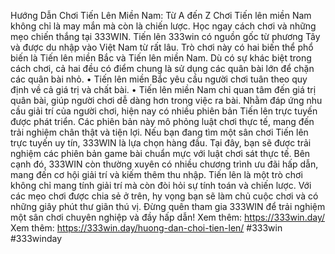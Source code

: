 Hướng Dẫn Chơi Tiến Lên Miền Nam: Từ A đến Z
Chơi Tiến lên miền Nam không chỉ là may mắn mà còn là chiến lược. Học ngay cách chơi và những mẹo chiến thắng tại 333WIN.
Tiến lên 333win có nguồn gốc từ phương Tây và được du nhập vào Việt Nam từ rất lâu. Trò chơi này có hai biến thể phổ biến là Tiến lên miền Bắc và Tiến lên miền Nam. Dù có sự khác biệt trong cách chơi, cả hai đều có điểm chung là sử dụng các quân bài lớn để chặn các quân bài nhỏ.
•	Tiến lên miền Bắc yêu cầu người chơi tuân theo quy định về cả giá trị và chất bài.
•	Tiến lên miền Nam chỉ quan tâm đến giá trị quân bài, giúp người chơi dễ dàng hơn trong việc ra bài.
Nhằm đáp ứng nhu cầu giải trí của người chơi, hiện nay có nhiều phiên bản Tiến lên trực tuyến được phát triển. Các phiên bản này mô phỏng luật chơi thực tế, mang đến trải nghiệm chân thật và tiện lợi.
Nếu bạn đang tìm một sân chơi Tiến lên trực tuyến uy tín, 333WIN là lựa chọn hàng đầu. Tại đây, bạn sẽ được trải nghiệm các phiên bản game bài chuẩn mực với luật chơi sát thực tế. Bên cạnh đó, 333WIN còn thường xuyên có nhiều chương trình ưu đãi hấp dẫn, mang đến cơ hội giải trí và kiếm thêm thu nhập.
Tiến lên là một trò chơi không chỉ mang tính giải trí mà còn đòi hỏi sự tính toán và chiến lược. Với các mẹo chơi được chia sẻ ở trên, hy vọng bạn sẽ làm chủ cuộc chơi và có những giây phút thư giãn thú vị. Đừng quên tham gia 333WIN để trải nghiệm một sân chơi chuyên nghiệp và đầy hấp dẫn!
Xem thêm: https://333win.day/
Xem thêm: https://333win.day/huong-dan-choi-tien-len/
#333win #333winday

